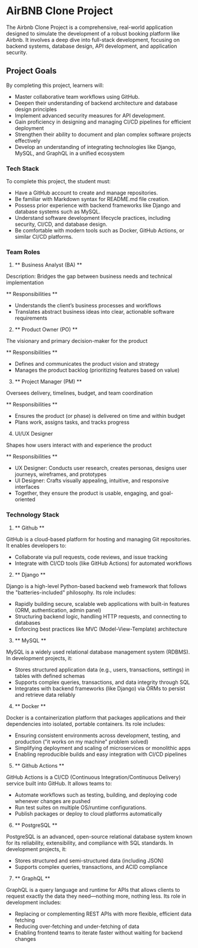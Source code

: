 # AirBNB Clone Project

The Airbnb Clone Project is a comprehensive, real-world application designed to simulate the development of a robust booking platform like Airbnb. It involves a deep dive into full-stack development, focusing on backend systems, database design, API development, and application security.

## Project Goals

By completing this project, learners will:

- Master collaborative team workflows using GitHub.
- Deepen their understanding of backend architecture and database design principles
- Implement advanced security measures for API development.
- Gain proficiency in designing and managing CI/CD pipelines for efficient deployment
- Strengthen their ability to document and plan complex software projects effectively
- Develop an understanding of integrating technologies like Django, MySQL, and GraphQL in a unified ecosystem

### Tech Stack

To complete this project, the student must:

- Have a GitHub account to create and manage repositories.
- Be familiar with Markdown syntax for README.md file creation.
- Possess prior experience with backend frameworks like Django and database systems such as MySQL.
- Understand software development lifecycle practices, including security, CI/CD, and database design.
- Be comfortable with modern tools such as Docker, GitHub Actions, or similar CI/CD platforms.

### Team Roles

1. ** Business Analyst (BA) **

Description: Bridges the gap between business needs and technical implementation

** Responsibilities **

- Understands the client’s business processes and workflows
- Translates abstract business ideas into clear, actionable software requirements

2. ** Product Owner (PO) **

The visionary and primary decision-maker for the product

** Responsibilities **

- Defines and communicates the product vision and strategy
- Manages the product backlog (prioritizing features based on value)

3. ** Project Manager (PM) **

Oversees delivery, timelines, budget, and team coordination

** Responsibilities **

- Ensures the product (or phase) is delivered on time and within budget
- Plans work, assigns tasks, and tracks progress

4. UI/UX Designer

Shapes how users interact with and experience the product

** Responsibilities **

- UX Designer: Conducts user research, creates personas, designs user journeys, wireframes, and prototypes
- UI Designer: Crafts visually appealing, intuitive, and responsive interfaces
- Together, they ensure the product is usable, engaging, and goal-oriented

### Technology Stack

1. ** Github **

GitHub is a cloud-based platform for hosting and managing Git repositories. It enables developers to:

- Collaborate via pull requests, code reviews, and issue tracking
- Integrate with CI/CD tools (like GitHub Actions) for automated workflows

2. ** Django **

Django is a high-level Python-based backend web framework that follows the "batteries-included" philosophy. Its role includes:

- Rapidly building secure, scalable web applications with built-in features (ORM, authentication, admin panel)
- Structuring backend logic, handling HTTP requests, and connecting to databases
- Enforcing best practices like MVC (Model-View-Template) architecture

3. ** MySQL **

MySQL is a widely used relational database management system (RDBMS). In development projects, it:

- Stores structured application data (e.g., users, transactions, settings) in tables with defined schemas
- Supports complex queries, transactions, and data integrity through SQL
- Integrates with backend frameworks (like Django) via ORMs to persist and retrieve data reliably

4. ** Docker **

Docker is a containerization platform that packages applications and their dependencies into isolated, portable containers. Its role includes:

- Ensuring consistent environments across development, testing, and production ("it works on my machine" problem solved)
- Simplifying deployment and scaling of microservices or monolithic apps
- Enabling reproducible builds and easy integration with CI/CD pipelines

5. ** Github Actions **

GitHub Actions is a CI/CD (Continuous Integration/Continuous Delivery) service built into GitHub. It allows teams to:   

- Automate workflows such as testing, building, and deploying code whenever changes are pushed
- Run test suites on multiple OS/runtime configurations.
- Publish packages or deploy to cloud platforms automatically

6. ** PostgreSQL **

PostgreSQL is an advanced, open-source relational database system known for its reliability, extensibility, and compliance with SQL standards. In development projects, it:

- Stores structured and semi-structured data (including JSON)
- Supports complex queries, transactions, and ACID compliance

7. ** GraphQL **

GraphQL is a query language and runtime for APIs that allows clients to request exactly the data they need—nothing more, nothing less. Its role in development includes:

- Replacing or complementing REST APIs with more flexible, efficient data fetching
- Reducing over-fetching and under-fetching of data
- Enabling frontend teams to iterate faster without waiting for backend changes